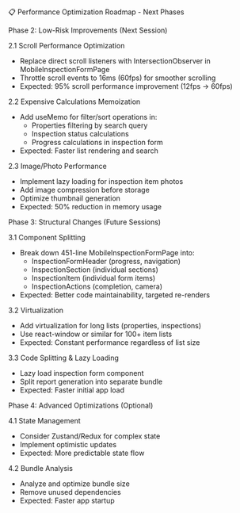   📋 Performance Optimization Roadmap - Next Phases

  Phase 2: Low-Risk Improvements (Next Session)

  2.1 Scroll Performance Optimization

  - Replace direct scroll listeners with IntersectionObserver
   in MobileInspectionFormPage
  - Throttle scroll events to 16ms (60fps) for smoother
  scrolling
  - Expected: 95% scroll performance improvement (12fps →
  60fps)

  2.2 Expensive Calculations Memoization

  - Add useMemo for filter/sort operations in:
    - Properties filtering by search query
    - Inspection status calculations
    - Progress calculations in inspection form
  - Expected: Faster list rendering and search

  2.3 Image/Photo Performance

  - Implement lazy loading for inspection item photos
  - Add image compression before storage
  - Optimize thumbnail generation
  - Expected: 50% reduction in memory usage

  Phase 3: Structural Changes (Future Sessions)

  3.1 Component Splitting

  - Break down 451-line MobileInspectionFormPage into:
    - InspectionFormHeader (progress, navigation)
    - InspectionSection (individual sections)
    - InspectionItem (individual form items)
    - InspectionActions (completion, camera)
  - Expected: Better code maintainability, targeted
  re-renders

  3.2 Virtualization

  - Add virtualization for long lists (properties,
  inspections)
  - Use react-window or similar for 100+ item lists
  - Expected: Constant performance regardless of list size

  3.3 Code Splitting & Lazy Loading

  - Lazy load inspection form component
  - Split report generation into separate bundle
  - Expected: Faster initial app load

  Phase 4: Advanced Optimizations (Optional)

  4.1 State Management

  - Consider Zustand/Redux for complex state
  - Implement optimistic updates
  - Expected: More predictable state flow

  4.2 Bundle Analysis

  - Analyze and optimize bundle size
  - Remove unused dependencies
  - Expected: Faster app startup